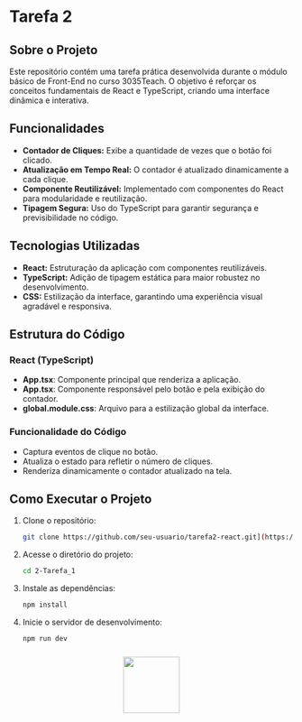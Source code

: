 # Tarefa 2

## Sobre o Projeto
Este repositório contém uma tarefa prática desenvolvida durante o módulo básico de Front-End no curso 3035Teach. O objetivo é reforçar os conceitos fundamentais de React e TypeScript, criando uma interface dinâmica e interativa.

## Funcionalidades
- **Contador de Cliques:** Exibe a quantidade de vezes que o botão foi clicado.
- **Atualização em Tempo Real:** O contador é atualizado dinamicamente a cada clique.
- **Componente Reutilizável:** Implementado com componentes do React para modularidade e reutilização.
- **Tipagem Segura:** Uso do TypeScript para garantir segurança e previsibilidade no código.

## Tecnologias Utilizadas
- **React:** Estruturação da aplicação com componentes reutilizáveis.
- **TypeScript:** Adição de tipagem estática para maior robustez no desenvolvimento.
- **CSS:** Estilização da interface, garantindo uma experiência visual agradável e responsiva.

## Estrutura do Código
### **React (TypeScript)**
- **App.tsx**: Componente principal que renderiza a aplicação.
- **App.tsx**: Componente responsável pelo botão e pela exibição do contador.
- **global.module.css**: Arquivo para a estilização global da interface.

### **Funcionalidade do Código**
- Captura eventos de clique no botão.
- Atualiza o estado para refletir o número de cliques.
- Renderiza dinamicamente o contador atualizado na tela.

## Como Executar o Projeto
1. Clone o repositório:
   ```bash
   git clone https://github.com/seu-usuario/tarefa2-react.git](https://github.com/LucasAck3rmann/2-Tarefa_1.git
   ```
2. Acesse o diretório do projeto:
   ```bash
   cd 2-Tarefa_1
   ```
3. Instale as dependências:
   ```bash
   npm install
   ```
4. Inicie o servidor de desenvolvimento:
   ```bash
   npm run dev
   ```
<div align="center">
  <a href="https://www.3035tech.com/" target="_blank"
  ><img
    src="https://d9hhrg4mnvzow.cloudfront.net/lp.3035tech.com/96c1669d-logo-teach-horiz-branco_1000000000000000000028.png"
    style="
      width: 100px;
      padding: 10px;
      border-radius: 10px;
    "
     target="_blank"
  /></a>
</div>
